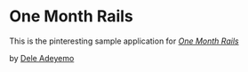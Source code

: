 # One Month Rails

This is the pinteresting sample application for
[*One Month Rails*](http://onemonthrails.com)

by [Dele Adeyemo](http://arseblog.com)
